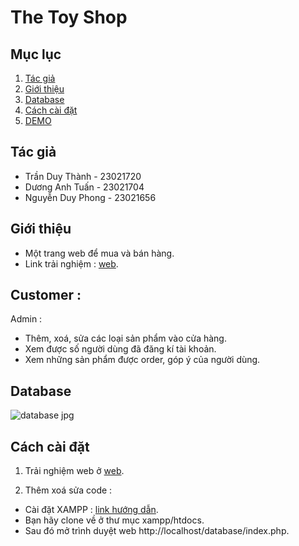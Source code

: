 
# The Toy Shop
## Mục lục

1. [Tác giả](#tác-giả)
2. [Giới thiệu](#giới-thiệu)
3. [Database](#database)
4. [Cách cài đặt](#cách-cài-đặt)
5. [DEMO](#demo)

## Tác giả

- Trần Duy Thành - 23021720
- Dương Anh Tuấn - 23021704
- Nguyễn Duy Phong - 23021656

## Giới thiệu

- Một trang web để mua và bán hàng.
- Link trải nghiệm : [web](http://csdl-btl.kesug.com/?i=1).

Customer : 
- 

Admin :
- Thêm, xoá, sửa các loại sản phẩm vào cửa hàng.
- Xem được số người dùng đã đăng kí tài khoản.
- Xem những sản phẩm được order, góp ý của người dùng.

## Database
![database jpg](https://github.com/user-attachments/assets/5ce5ed0a-b697-49f1-aa2e-636a62c8224a)


## Cách cài đặt

1. Trải nghiệm web ở [web](http://csdl-btl.kesug.com/?i=1).
   
2. Thêm xoá sửa code :
- Cài đặt XAMPP : [link hướng dẫn](https://www.youtube.com/watch?v=IIKOHBi3SU8&list=PLyxSzL3F7487f2BrlHKg87WlUEennWOKu).
- Bạn hãy clone về ở thư mục xampp/htdocs.
- Sau đó mở trình duyệt web http://localhost/database/index.php.

